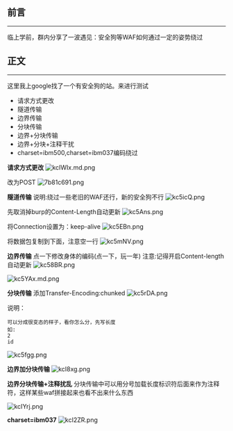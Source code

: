 ## 前言 ##
- - -
临上学前，群内分享了一波遇见：安全狗等WAF如何通过一定的姿势绕过

## 正文 ##
- - -
这里我上google找了一个有安全狗的站。来进行测试
- 请求方式更改
- 隧道传输
- 边界传输
- 分块传输
- 边界+分块传输
- 边界+分块+注释干扰
- charset=ibm500,charset=ibm037编码绕过


<b>请求方式更改</b>
![kcIWIx.md.png](https://s2.ax1x.com/2019/02/19/kcIWIx.md.png)

改为POST
![7b81c691.png](:storage\f916cd10e8c61d02dccf\7b81c691.png)

<b>隧道传输</b>
说明:绕过一些老旧的WAF还行，新的安全狗不行
![kc5icQ.png](https://s2.ax1x.com/2019/02/19/kc5icQ.png)

先取消掉burp的Content-Length自动更新
![kc5Ans.png](https://s2.ax1x.com/2019/02/19/kc5Ans.png)

将Connection设置为：keep-alive
![kc5EBn.png](https://s2.ax1x.com/2019/02/19/kc5EBn.png)

将数据包复制到下面，注意空一行
![kc5mNV.png](https://s2.ax1x.com/2019/02/19/kc5mNV.png)

<b>边界传输</b>
点一下修改身体的编码(点一下，玩一年)
注意:记得开启Content-length自动更新
![kc58BR.png](https://s2.ax1x.com/2019/02/19/kc58BR.png)

![kc5YAx.md.png](https://s2.ax1x.com/2019/02/19/kc5YAx.md.png)

<b>分块传输</b>
添加Transfer-Encoding:chunked
![kc5rDA.png](https://s2.ax1x.com/2019/02/19/kc5rDA.png)

说明：
```
可以分成很变态的样子，看你怎么分，先写长度
如:
2
id
```
![kc5fgg.png](https://s2.ax1x.com/2019/02/19/kc5fgg.png)


<b>边界加分块传输</b>
![kcI8xg.png](https://s2.ax1x.com/2019/02/19/kcI8xg.png)

<b>边界分块传输+注释扰乱</b>
分块传输中可以用分号加载长度标识符后面来作为注释符，这样某些waf拼接起来也看不出来什么东西

![kcIYrj.png](https://s2.ax1x.com/2019/02/19/kcIYrj.png)

<b>charset=ibm037</b>
![kcI2ZR.png](https://s2.ax1x.com/2019/02/19/kcI2ZR.png)
